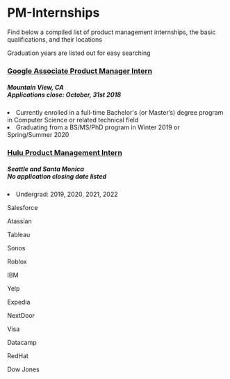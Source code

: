 # PM-Internships
Find below a compiled list of product management internships, the basic qualifications, and their locations

Graduation years are listed out for easy searching

### [Google Associate Product Manager Intern](https://careers.google.com/jobs#!t=jo&jid=/company/associate-product-manager-intern-summer-1600-amphitheatre-pkwy-mountain-view-ca-4156080579)
##### Mountain View, CA       <br> Applications close: October, 31st 2018

<li>Currently enrolled in a full-time Bachelor's (or Master’s) degree program in Computer Science or related technical field </li>

<li>Graduating from a BS/MS/PhD program in Winter 2019 or Spring/Summer 2020 </li>



### [Hulu Product Management Intern](https://careers.google.com/jobs#!t=jo&jid=/company/associate-product-manager-intern-summer-1600-amphitheatre-pkwy-mountain-view-ca-4156080579)
##### Seattle and Santa Monica       <br> No application closing date listed

<li>Undergrad: 2019, 2020, 2021, 2022</li>



Salesforce

Atassian

Tableau

Sonos

Roblox

IBM

Yelp

Expedia

NextDoor

Visa

Datacamp

RedHat

Dow Jones
